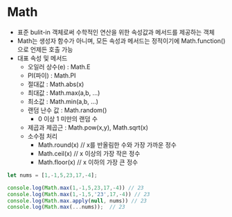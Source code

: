 
# Math
  - 표준 bulit-in 객체로써 수학적인 연산을 위한 속성값과 메서드를 제공하는 객체
  - Math는 생성자 함수가 아니며, 모든 속성과 메서드는 정적이기에 Math.function()으로 언제든 호출 가능
  - 대표 속성 및 메서드
    - 오일러 상수(e) : Math.E
    - PI(파이) : Math.PI
    - 절대값 : Math.abs(x)
    - 최대값 : Math.max(a,b, ...)
    - 최소값 : Math.min(a,b, ...)
    - 랜덤 난수 값 : Math.random()
      - 0 이상 1 미만의 랜덤 수
    - 제곱과 제곱근 : Math.pow(x,y), Math.sqrt(x)
    - 소수점 처리
      - Math.round(x)  // x를 반올림한 수와 가장 가까운 정수
      - Math.ceil(x)   // x 이상의 가장 작은 정수
      - Math.floor(x)  // x 이하의 가장 큰 정수


  ```javascript
  let nums = [1,-1,5,23,17,-4];

  console.log(Math.max(1,-1,5,23,17,-4)) // 23
  console.log(Math.max(1,-1,5,'23',17,-4)) // 23
  console.log(Math.max.apply(null, nums)) // 23
  console.log(Math.max(...nums));  // 23
  ```